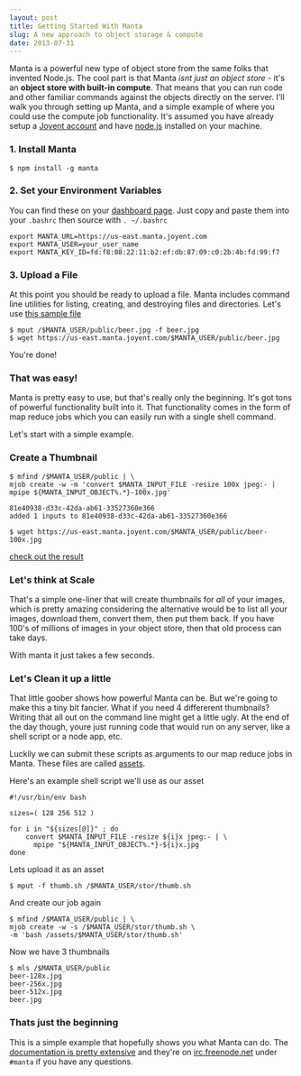```yaml
---
layout: post
title: Getting Started With Manta
slug: A new approach to object storage & compute
date: 2013-07-31
---
```


Manta is a powerful new type of object store from the same folks that invented Node.js. 
The cool part is that Manta *isnt just an object store* - it's an __object store with built-in compute__. 
That means that you can run code and other familiar commands against the objects directly on the server. 
I'll walk you through setting up Manta, and a simple example of where you could use the compute job functionality.
It's assumed you have already setup a [Joyent account](https://https://sso.joyentcloud.com/signup) and have [node.js](http://nodejs.org) installed
on your machine.

### 1. Install Manta

    $ npm install -g manta

### 2. Set your Environment Variables

You can find these on your [dashboard page](https://my.joyentcloud.com/main/#!/storage).
Just copy and paste them into your `.bashrc` then source with `. ~/.bashrc`

    export MANTA_URL=https://us-east.manta.joyent.com
    export MANTA_USER=your_user_name
    export MANTA_KEY_ID=fd:f8:08:22:11:b2:ef:db:87:09:c0:2b:4b:fd:99:f7

### 3. Upload a File

At this point you should be ready to upload a file. Manta includes command
line utilities for listing, creating, and destroying files and directories.
Let's use [this sample file](https://us-east.manta.joyent.com/trevoro/public/beer.jpg)

    $ mput /$MANTA_USER/public/beer.jpg -f beer.jpg
    $ wget https://us-east.manta.joyent.com/$MANTA_USER/public/beer.jpg

You're done!

### That was easy!

Manta is pretty easy to use, but that's really only the beginning. It's got tons
of powerful functionality built into it. That functionality comes in the form of
map reduce jobs which you can easily run with a single shell command.

Let's start with a simple example.

### Create a Thumbnail

    $ mfind /$MANTA_USER/public | \
    mjob create -w -m 'convert $MANTA_INPUT_FILE -resize 100x jpeg:- | mpipe ${MANTA_INPUT_OBJECT%.*}-100x.jpg'

    81e40938-d33c-42da-ab61-33527360e366
    added 1 inputs to 81e40938-d33c-42da-ab61-33527360e366

    $ wget https://us-east.manta.joyent.com/$MANTA_USER/public/beer-100x.jpg

[check out the result](https://us-east.manta.joyent.com/trevoro/public/beer-100x.jpg)


### Let's think at Scale

That's a simple one-liner that will create thumbnails for *all* of your images,
which is pretty amazing considering the alternative would be to list all your
images, download them, convert them, then put them back. If you have 100's of
millions of images in your object store, then that old process can take days.

With manta it just takes a few seconds.

### Let's Clean it up a little 

That little goober shows how powerful Manta can be. But we're going to make this
a tiny bit fancier. What if you need 4 differerent thumbnails? Writing that all
out on the command line might get a little ugly. At the end of the day though,
youre just running code that would run on any server, like a shell script or a
node app, etc. 

Luckily we can submit these scripts as arguments to our map reduce jobs in Manta. 
These files are called [assets](http://apidocs.joyent.com/manta/jobs-reference.html#assets-assets-property).

Here's an example shell script we'll use as our asset


    #!/usr/bin/env bash

    sizes=( 128 256 512 )

    for i in "${sizes[@]}" ; do
    	convert $MANTA_INPUT_FILE -resize ${i}x jpeg:- | \
    	  mpipe "${MANTA_INPUT_OBJECT%.*}-${i}x.jpg
    done
   
    
Lets upload it as an asset

    $ mput -f thumb.sh /$MANTA_USER/stor/thumb.sh

And create our job again

    $ mfind /$MANTA_USER/public | \
    mjob create -w -s /$MANTA_USER/stor/thumb.sh \
    -m 'bash /assets/$MANTA_USER/stor/thumb.sh'


Now we have 3 thumbnails

    $ mls /$MANTA_USER/public
    beer-128x.jpg
    beer-256x.jpg
    beer-512x.jpg
    beer.jpg

### Thats just the beginning

This is a simple example that hopefully shows you what Manta can do. The
[documentation is pretty extensive](http://apidocs.joyent.com/manta) and they're on [irc.freenode.net](http://freenode.net) under `#manta`
if you have any questions.


